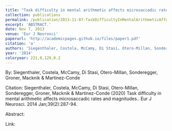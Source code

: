 ```yaml
---
title: "Task difficulty in mental arithmetic affects microsaccadic rates and magnitudes."
collection: publications
permalink: /publication/2013-11-07-TaskDifficultyInMentalArithmeticAffectsMicrosaccadicRatesAndMag
excerpt: 'ABSTRACT.'
date: Nov 7, 2013
venue: 'Eur J Neurosci'
paperurl: 'http://academicpages.github.io/files/paper1.pdf'
citation: 'a'
authors: 'Siegenthaler, Costela, McCamy, Di Stasi, Otero-Millan, Sonderegger, Groner, Macknik & Martinez-Conde'
year: '2014'
coloryear: 221,0,129,0.2
---
```


By: Siegenthaler, Costela, McCamy, Di Stasi, Otero-Millan, Sonderegger, Groner, Macknik & Martinez-Conde

Citation: Siegenthaler, Costela, McCamy, Di Stasi, Otero-Millan, Sonderegger, Groner, Macknik & Martinez-Conde (2020) Task difficulty in mental arithmetic affects microsaccadic rates and magnitudes.. Eur J Neurosci\. 2014 Jan;39\(2):287\-94\. 

Abstract: 

Link: 
